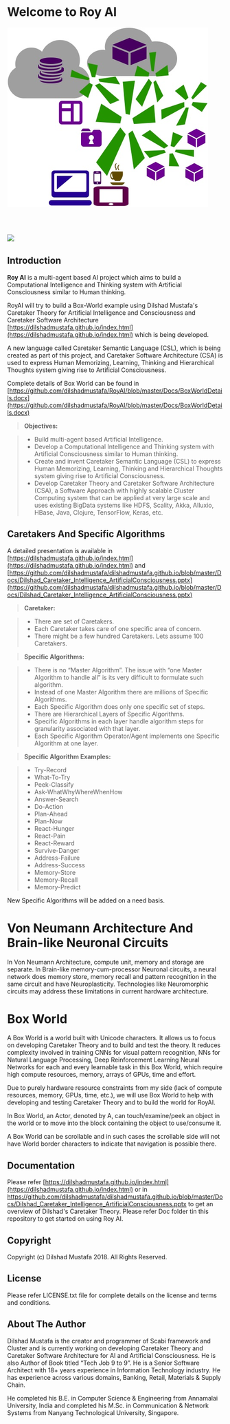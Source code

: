 Welcome to Roy AI
===================

![Scabi Logo](https://raw.githubusercontent.com/dilshadmustafa/scabi/master/Scabi_logo.jpg)

<br>
<br>

[![](https://www.paypalobjects.com/en_US/i/btn/btn_donateCC_LG.gif)](https://www.paypal.com/cgi-bin/webscr?cmd=_s-xclick&hosted_button_id=H4V87SN5M2GG2)

Introduction
-------------

**Roy AI** is a multi-agent based AI project which aims to build a Computational Intelligence and Thinking system with Artificial Consciousness similar to Human thinking. 

RoyAI will try to build a Box-World example using Dilshad Mustafa's Caretaker Theory for Artificial Intelligence and Consciousness and Caretaker Software Architecture [https://dilshadmustafa.github.io/index.html](https://dilshadmustafa.github.io/index.html) which is being developed.

A new language called Caretaker Semantic Language (CSL), which is being created as part of this project, and Caretaker Software Architecture (CSA) is used to express Human Memorizing, Learning, Thinking and Hierarchical Thoughts system giving rise to Artificial Consciousness.

Complete details of Box World can be found in [https://github.com/dilshadmustafa/RoyAI/blob/master/Docs/BoxWorldDetails.docx](https://github.com/dilshadmustafa/RoyAI/blob/master/Docs/BoxWorldDetails.docx)

> **Objectives:**

> - Build multi-agent based Artificial Intelligence.
> - Develop a Computational Intelligence and Thinking system with Artificial Consciousness similar to Human thinking.
> - Create and invent Caretaker Semantic Language (CSL) to express Human Memorizing, Learning, Thinking and Hierarchical Thoughts system giving rise to Artificial Consciousness.
>  - Develop Caretaker Theory and Caretaker Software Architecture (CSA), a Software Approach with highly scalable Cluster Computing system that can be applied at very large scale and uses existing BigData systems like HDFS, Scality, Akka, Alluxio, HBase, Java, Clojure, TensorFlow, Keras, etc.

## Caretakers And Specific Algorithms ##
A detailed presentation is available in [https://dilshadmustafa.github.io/index.html](https://dilshadmustafa.github.io/index.html) and [https://github.com/dilshadmustafa/dilshadmustafa.github.io/blob/master/Docs/Dilshad_Caretaker_Intelligence_ArtificialConsciousness.pptx](https://github.com/dilshadmustafa/dilshadmustafa.github.io/blob/master/Docs/Dilshad_Caretaker_Intelligence_ArtificialConsciousness.pptx)

> **Caretaker:**

> - There are set of Caretakers.
> - Each Caretaker takes care of one specific area of concern.
> - There might be a few hundred Caretakers. Lets assume 100 Caretakers.

> **Specific Algorithms:**

> - There is no “Master Algorithm”. The issue with “one Master Algorithm to handle all” is its 
very difficult to formulate such algorithm.
> -  Instead of one Master Algorithm there are millions of Specific Algorithms.
> - Each Specific Algorithm does only one specific set of steps.
> - There are Hierarchical Layers of Specific Algorithms. 
> - Specific Algorithms in each layer handle algorithm steps for granularity associated with that 
layer.
> - Each Specific Algorithm Operator/Agent implements one Specific Algorithm at one layer.

> **Specific Algorithm Examples:**

> - Try-Record
> - What-To-Try
> - Peek-Classify
> - Ask-WhatWhyWhereWhenHow
> - Answer-Search
> - Do-Action
> - Plan-Ahead
> - Plan-Now
> - React-Hunger
> - React-Pain
> - React-Reward
> - Survive-Danger
> - Address-Failure
> - Address-Success
> - Memory-Store
> - Memory-Recall
> - Memory-Predict
> 
New Specific Algorithms will be added on a need basis.

# Von Neumann Architecture And Brain-like Neuronal Circuits
In Von Neumann Architecture, compute unit, memory and storage are separate. In Brain-like memory-cum-processor Neuronal circuits, a neural network does memory store, memory recall and pattern recognition in the same circuit and have Neuroplasticity. Technologies like Neuromorphic circuits may address these limitations in current hardware architecture.

# Box World
A Box World is a world built with Unicode characters. It allows us to focus on developing Caretaker Theory and to build and test the theory. It reduces complexity involved in training CNNs for visual pattern recognition, NNs for Natural Language Processing, Deep Reinforcement Learning Neural Networks for each and every learnable task in this Box World, which require high compute resources, memory, arrays of GPUs, time and effort.

  

Due to purely hardware resource constraints from my side (lack of compute resources, memory, GPUs, time, etc.), we will use Box World to help with developing and testing Caretaker Theory and to build the world for RoyAI.

  

In Box World, an Actor, denoted by A, can touch/examine/peek an object in the world or to move into the block containing the object to use/consume it.

  

A Box World can be scrollable and in such cases the scrollable side will not have World border characters to indicate that navigation is possible there.

## Documentation ##

Please refer [https://dilshadmustafa.github.io/index.html](https://dilshadmustafa.github.io/index.html) or in https://github.com/dilshadmustafa/dilshadmustafa.github.io/blob/master/Docs/Dilshad_Caretaker_Intelligence_ArtificialConsciousness.pptx to get an overview of Dilshad's Caretaker Theory. Please refer Doc folder tin this repository to get started on using Roy AI.



Copyright
-------------------

Copyright (c) Dilshad Mustafa 2018. All Rights Reserved.

License
-------------

Please refer LICENSE.txt file for complete details on the license and terms and conditions.

About The Author
--------------------

Dilshad Mustafa is the creator and programmer of Scabi framework and Cluster and is currently working on developing Caretaker Theory and Caretaker Software Architecture for AI and Artificial Consciousness. He is also Author of Book titled “Tech Job 9 to 9”. He is a Senior Software Architect with 18+ years experience in Information Technology industry. He has experience across various domains, Banking, Retail, Materials & Supply Chain.

He completed his B.E. in Computer Science & Engineering from Annamalai University, India and completed his M.Sc. in Communication & Network Systems from Nanyang Technological University, Singapore.






